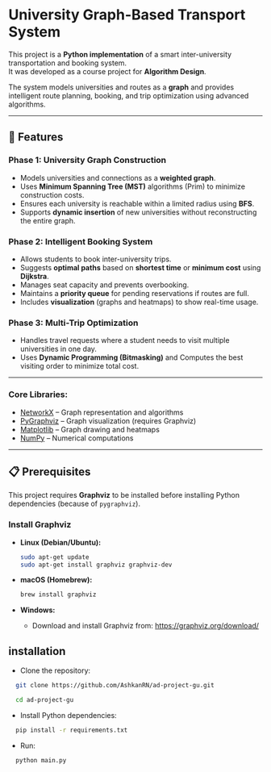 # University Graph-Based Transport System

This project is a **Python implementation** of a smart inter-university transportation and booking system.  
It was developed as a course project for **Algorithm Design**.

The system models universities and routes as a **graph** and provides intelligent route planning, booking, and trip optimization using advanced algorithms.

---

## 🚀 Features

### Phase 1: University Graph Construction
- Models universities and connections as a **weighted graph**.
- Uses **Minimum Spanning Tree (MST)** algorithms (Prim) to minimize construction costs.
- Ensures each university is reachable within a limited radius using **BFS**.
- Supports **dynamic insertion** of new universities without reconstructing the entire graph.

### Phase 2: Intelligent Booking System
- Allows students to book inter-university trips.
- Suggests **optimal paths** based on **shortest time** or **minimum cost** using **Dijkstra**.
- Manages seat capacity and prevents overbooking.
- Maintains a **priority queue** for pending reservations if routes are full.
- Includes **visualization** (graphs and heatmaps) to show real-time usage.

### Phase 3: Multi-Trip Optimization
- Handles travel requests where a student needs to visit multiple universities in one day.
- Uses **Dynamic Programming (Bitmasking)** and Computes the best visiting order to minimize total cost.


---

### Core Libraries: ###
  - [NetworkX](https://networkx.org/) – Graph representation and algorithms
  - [PyGraphviz](https://pygraphviz.github.io/) – Graph visualization (requires Graphviz)
  - [Matplotlib](https://matplotlib.org/) – Graph drawing and heatmaps
  - [NumPy](https://numpy.org/) – Numerical computations

---

## 📋 Prerequisites

This project requires **Graphviz** to be installed before installing Python dependencies (because of `pygraphviz`).

### Install Graphviz

- **Linux (Debian/Ubuntu):**
  ```bash
  sudo apt-get update
  sudo apt-get install graphviz graphviz-dev
  ```
- **macOS (Homebrew):**
  ```bash
  brew install graphviz
  ```

- **Windows:**
  
  - Download and install Graphviz from: https://graphviz.org/download/
  
   
## installation
- Clone the repository:
```bash
  git clone https://github.com/AshkanRN/ad-project-gu.git
```
```bash
  cd ad-project-gu
```

- Install Python dependencies:
```bash
  pip install -r requirements.txt
```

- Run:
```bash
  python main.py
```


